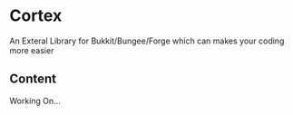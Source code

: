 # Cortex
An Exteral Library for Bukkit/Bungee/Forge which can makes your coding more easier

## Content
Working On...
